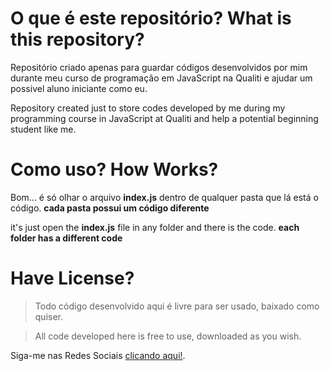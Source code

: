 # O que é este repositório? What is this repository?

Repositório criado apenas para guardar códigos desenvolvidos por mim durante meu curso de programação 
em JavaScript na Qualiti e ajudar um possivel aluno iniciante como eu.

Repository created just to store codes developed by me during my programming course
in JavaScript at Qualiti and help a potential beginning student like me.


# Como uso? How Works?

Bom... é só olhar o arquivo **index.js** dentro de qualquer pasta que lá está o código.
**cada pasta possui um código diferente**

it's just open the **index.js** file in any folder and there is the code.
**each folder has a different code**

# Have License?
> Todo código desenvolvido aqui é livre para ser usado, baixado como quiser.

> All code developed here is free to use, downloaded as you wish.


Siga-me nas Redes Sociais [clicando aqui!](https://linktr.ee/Ailtu).
